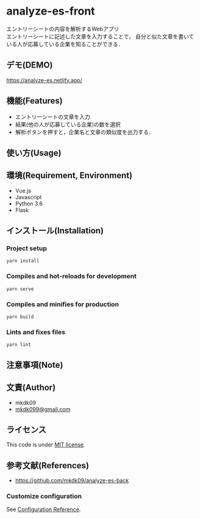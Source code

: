 # analyze-es-front
エントリーシートの内容を解析するWebアプリ  
エントリーシートに記述した文章を入力することで，
自分と似た文章を書いている人が応募している企業を知ることができる．

## デモ(DEMO)
https://analyze-es.netlify.app/

## 機能(Features)
* エントリーシートの文章を入力
* 結果(他の人が応募している企業)の数を選択
* 解析ボタンを押すと，企業名と文章の類似度を出力する．

## 使い方(Usage)

## 環境(Requirement, Environment)
* Vue.js
* Javascript
* Python 3.6
* Flask

## インストール(Installation)

### Project setup
```
yarn install
```

### Compiles and hot-reloads for development
```
yarn serve
```

### Compiles and minifies for production
```
yarn build
```

### Lints and fixes files
```
yarn lint
```

## 注意事項(Note)

## 文責(Author)
* mkdk09
* mkdk099@gmail.com

## ライセンス
This code is under [MIT license](https://en.wikipedia.org/wiki/MIT_License).

## 参考文献(References)
* https://github.com/mkdk09/analyze-es-back

### Customize configuration
See [Configuration Reference](https://cli.vuejs.org/config/).
